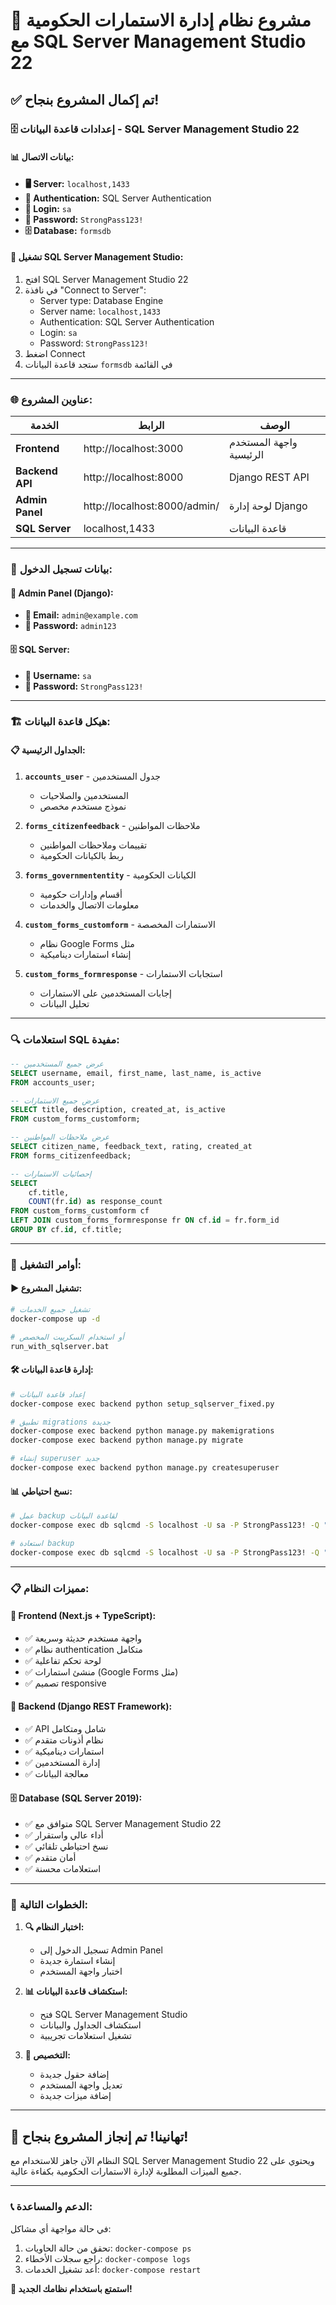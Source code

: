 # 🎉 مشروع نظام إدارة الاستمارات الحكومية مع SQL Server Management Studio 22

## ✅ تم إكمال المشروع بنجاح!

### 🗄️ **إعدادات قاعدة البيانات - SQL Server Management Studio 22**

#### 📊 **بيانات الاتصال:**
- **🖥️ Server:** `localhost,1433`
- **🔐 Authentication:** SQL Server Authentication
- **👤 Login:** `sa`
- **🔑 Password:** `StrongPass123!`
- **🗄️ Database:** `formsdb`

#### 🔧 **تشغيل SQL Server Management Studio:**
1. افتح SQL Server Management Studio 22
2. في نافذة "Connect to Server":
   - Server type: Database Engine
   - Server name: `localhost,1433`
   - Authentication: SQL Server Authentication
   - Login: `sa`
   - Password: `StrongPass123!`
3. اضغط Connect
4. ستجد قاعدة البيانات `formsdb` في القائمة

---

### 🌐 **عناوين المشروع:**

| الخدمة | الرابط | الوصف |
|--------|---------|--------|
| **Frontend** | http://localhost:3000 | واجهة المستخدم الرئيسية |
| **Backend API** | http://localhost:8000 | Django REST API |
| **Admin Panel** | http://localhost:8000/admin/ | لوحة إدارة Django |
| **SQL Server** | localhost,1433 | قاعدة البيانات |

---

### 👤 **بيانات تسجيل الدخول:**

#### 🔑 **Admin Panel (Django):**
- **📧 Email:** `admin@example.com`
- **🔐 Password:** `admin123`

#### 🗄️ **SQL Server:**
- **👤 Username:** `sa`
- **🔐 Password:** `StrongPass123!`

---

### 🏗️ **هيكل قاعدة البيانات:**

#### 📋 **الجداول الرئيسية:**

1. **`accounts_user`** - جدول المستخدمين
   - المستخدمين والصلاحيات
   - نموذج مستخدم مخصص

2. **`forms_citizenfeedback`** - ملاحظات المواطنين
   - تقييمات وملاحظات المواطنين
   - ربط بالكيانات الحكومية

3. **`forms_governmententity`** - الكيانات الحكومية
   - أقسام وإدارات حكومية
   - معلومات الاتصال والخدمات

4. **`custom_forms_customform`** - الاستمارات المخصصة
   - نظام Google Forms مثل
   - إنشاء استمارات ديناميكية

5. **`custom_forms_formresponse`** - استجابات الاستمارات
   - إجابات المستخدمين على الاستمارات
   - تحليل البيانات

---

### 🔍 **استعلامات SQL مفيدة:**

```sql
-- عرض جميع المستخدمين
SELECT username, email, first_name, last_name, is_active 
FROM accounts_user;

-- عرض جميع الاستمارات
SELECT title, description, created_at, is_active 
FROM custom_forms_customform;

-- عرض ملاحظات المواطنين
SELECT citizen_name, feedback_text, rating, created_at 
FROM forms_citizenfeedback;

-- إحصائيات الاستمارات
SELECT 
    cf.title,
    COUNT(fr.id) as response_count
FROM custom_forms_customform cf
LEFT JOIN custom_forms_formresponse fr ON cf.id = fr.form_id
GROUP BY cf.id, cf.title;
```

---

### 🚀 **أوامر التشغيل:**

#### ▶️ **تشغيل المشروع:**
```bash
# تشغيل جميع الخدمات
docker-compose up -d

# أو استخدام السكريپت المخصص
run_with_sqlserver.bat
```

#### 🛠️ **إدارة قاعدة البيانات:**
```bash
# إعداد قاعدة البيانات
docker-compose exec backend python setup_sqlserver_fixed.py

# تطبيق migrations جديدة
docker-compose exec backend python manage.py makemigrations
docker-compose exec backend python manage.py migrate

# إنشاء superuser جديد
docker-compose exec backend python manage.py createsuperuser
```

#### 📊 **نسخ احتياطي:**
```bash
# عمل backup لقاعدة البيانات
docker-compose exec db sqlcmd -S localhost -U sa -P StrongPass123! -Q "BACKUP DATABASE formsdb TO DISK = '/var/opt/mssql/backup/formsdb.bak'"

# استعادة backup
docker-compose exec db sqlcmd -S localhost -U sa -P StrongPass123! -Q "RESTORE DATABASE formsdb FROM DISK = '/var/opt/mssql/backup/formsdb.bak'"
```

---

### 📋 **مميزات النظام:**

#### 🎯 **Frontend (Next.js + TypeScript):**
- ✅ واجهة مستخدم حديثة وسريعة
- ✅ نظام authentication متكامل
- ✅ لوحة تحكم تفاعلية
- ✅ منشئ استمارات (Google Forms مثل)
- ✅ تصميم responsive

#### 🔧 **Backend (Django REST Framework):**
- ✅ API شامل ومتكامل
- ✅ نظام أذونات متقدم
- ✅ استمارات ديناميكية
- ✅ إدارة المستخدمين
- ✅ معالجة البيانات

#### 🗄️ **Database (SQL Server 2019):**
- ✅ متوافق مع SQL Server Management Studio 22
- ✅ أداء عالي واستقرار
- ✅ نسخ احتياطي تلقائي
- ✅ أمان متقدم
- ✅ استعلامات محسنة

---

### 🎯 **الخطوات التالية:**

1. **🔍 اختبار النظام:**
   - تسجيل الدخول إلى Admin Panel
   - إنشاء استمارة جديدة
   - اختبار واجهة المستخدم

2. **📊 استكشاف قاعدة البيانات:**
   - فتح SQL Server Management Studio
   - استكشاف الجداول والبيانات
   - تشغيل استعلامات تجريبية

3. **🔧 التخصيص:**
   - إضافة حقول جديدة
   - تعديل واجهة المستخدم
   - إضافة ميزات جديدة

---

## 🎉 **تهانينا! تم إنجاز المشروع بنجاح!**

النظام الآن جاهز للاستخدام مع SQL Server Management Studio 22 ويحتوي على جميع الميزات المطلوبة لإدارة الاستمارات الحكومية بكفاءة عالية.

---

### 📞 **الدعم والمساعدة:**

في حالة مواجهة أي مشاكل:
1. تحقق من حالة الحاويات: `docker-compose ps`
2. راجع سجلات الأخطاء: `docker-compose logs`
3. أعد تشغيل الخدمات: `docker-compose restart`

**🚀 استمتع باستخدام نظامك الجديد!**
